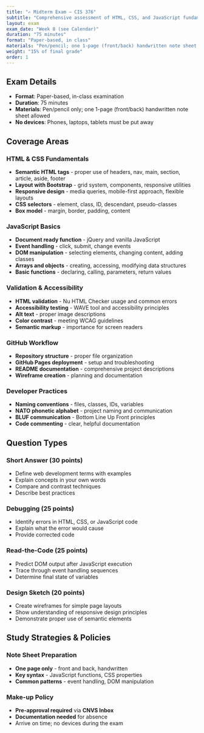 ```yaml
---
title: "✍️ Midterm Exam — CIS 376"
subtitle: "Comprehensive assessment of HTML, CSS, and JavaScript fundamentals"
layout: exam
exam_date: "Week 8 (see Calendar)"
duration: "75 minutes"
format: "Paper-based, in class"
materials: "Pen/pencil; one 1-page (front/back) handwritten note sheet allowed"
weight: "15% of final grade"
order: 1
---
```


## Exam Details
- **Format**: Paper-based, in-class examination
- **Duration**: 75 minutes
- **Materials**: Pen/pencil only; one 1-page (front/back) handwritten note sheet allowed
- **No devices**: Phones, laptops, tablets must be put away

## Coverage Areas

### HTML & CSS Fundamentals
- **Semantic HTML tags** - proper use of headers, nav, main, section, article, aside, footer
- **Layout with Bootstrap** - grid system, components, responsive utilities
- **Responsive design** - media queries, mobile-first approach, flexible layouts
- **CSS selectors** - element, class, ID, descendant, pseudo-classes
- **Box model** - margin, border, padding, content

### JavaScript Basics
- **Document ready function** - jQuery and vanilla JavaScript
- **Event handling** - click, submit, change events
- **DOM manipulation** - selecting elements, changing content, adding classes
- **Arrays and objects** - creating, accessing, modifying data structures
- **Basic functions** - declaring, calling, parameters, return values

### Validation & Accessibility
- **HTML validation** - Nu HTML Checker usage and common errors
- **Accessibility testing** - WAVE tool and accessibility principles
- **Alt text** - proper image descriptions
- **Color contrast** - meeting WCAG guidelines
- **Semantic markup** - importance for screen readers

### GitHub Workflow
- **Repository structure** - proper file organization
- **GitHub Pages deployment** - setup and troubleshooting
- **README documentation** - comprehensive project descriptions
- **Wireframe creation** - planning and documentation

### Developer Practices
- **Naming conventions** - files, classes, IDs, variables
- **NATO phonetic alphabet** - project naming and communication
- **BLUF communication** - Bottom Line Up Front principles
- **Code commenting** - clear, helpful documentation

## Question Types

### Short Answer (30 points)
- Define web development terms with examples
- Explain concepts in your own words
- Compare and contrast techniques
- Describe best practices

### Debugging (25 points)
- Identify errors in HTML, CSS, or JavaScript code
- Explain what the error would cause
- Provide corrected code

### Read-the-Code (25 points)
- Predict DOM output after JavaScript execution
- Trace through event handling sequences
- Determine final state of variables

### Design Sketch (20 points)
- Create wireframes for simple page layouts
- Show understanding of responsive design principles
- Demonstrate proper use of semantic elements

## Study Strategies & Policies

### Note Sheet Preparation
- **One page only** - front and back, handwritten
- **Key syntax** - JavaScript functions, CSS properties
- **Common patterns** - event handling, DOM manipulation

### Make-up Policy
- **Pre-approval required** via **CNVS Inbox**
- **Documentation needed** for absence
- Arrive on time; no devices during the exam
